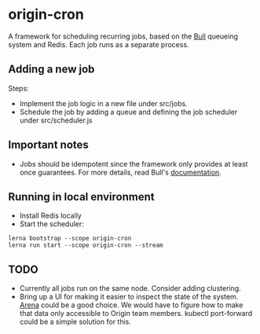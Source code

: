 # origin-cron

A framework for scheduling recurring jobs, based on the [Bull](https://github.com/OptimalBits/bull) queueing system and Redis.
Each job runs as a separate process.

## Adding a new job
Steps:
  * Implement the job logic in a new file under src/jobs.
  * Schedule the job by adding a queue and defining the job scheduler under src/scheduler.js

## Important notes
  * Jobs should be idempotent since the framework only provides at least once guarantees. For more details, read Bull's [documentation](https://github.com/OptimalBits/bull#important-notes).

## Running in local environment
  * Install Redis locally
  * Start the scheduler:
```
lerna bootstrap --scope origin-cron
lerna run start --scope origin-cron --stream
```

## TODO
  * Currently all jobs run on the same node. Consider adding clustering.
  * Bring up a UI for making it easier to inspect the state of the system. [Arena](https://github.com/bee-queue/arena#readme) could be a good choice. We would have to figure how to make that data only accessible to Origin team members. kubectl port-forward could be a simple solution for this. 
  